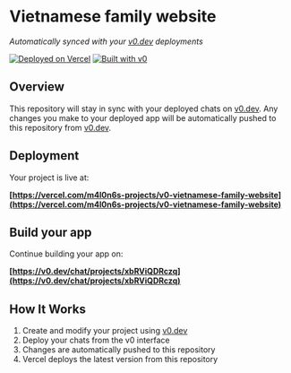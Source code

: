 # Vietnamese family website

*Automatically synced with your [v0.dev](https://v0.dev) deployments*

[![Deployed on Vercel](https://img.shields.io/badge/Deployed%20on-Vercel-black?style=for-the-badge&logo=vercel)](https://vercel.com/m4l0n6s-projects/v0-vietnamese-family-website)
[![Built with v0](https://img.shields.io/badge/Built%20with-v0.dev-black?style=for-the-badge)](https://v0.dev/chat/projects/xbRViQDRczq)

## Overview

This repository will stay in sync with your deployed chats on [v0.dev](https://v0.dev).
Any changes you make to your deployed app will be automatically pushed to this repository from [v0.dev](https://v0.dev).

## Deployment

Your project is live at:

**[https://vercel.com/m4l0n6s-projects/v0-vietnamese-family-website](https://vercel.com/m4l0n6s-projects/v0-vietnamese-family-website)**

## Build your app

Continue building your app on:

**[https://v0.dev/chat/projects/xbRViQDRczq](https://v0.dev/chat/projects/xbRViQDRczq)**

## How It Works

1. Create and modify your project using [v0.dev](https://v0.dev)
2. Deploy your chats from the v0 interface
3. Changes are automatically pushed to this repository
4. Vercel deploys the latest version from this repository